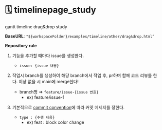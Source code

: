 # 🗓️ timelinepage_study
gantt timeline drag&amp;drop study


**BaseURL**: `"${workspaceFolder}/examples/timeline/other/drag&drop.html”`


**Repository rule**
1. 기능을 추가할 때마다 issue를 생성한다.
    - `issue: {issue 내용}`
    
2. 작업시 branch를 생성하여 해당 branch에서 작업 후, pr하며 함께 코드 리뷰를 한다. 이상 없을 시 main에 merge한다! 
    - branch명 ⇒ `feature/issue-{issue 번호}`
        - ex) feature/issue-1
    
3. 기본적으로 [commit convention](https://velog.io/@archivvonjang/Git-Commit-Message-Convention)에 따라 커밋 메세지를 정한다.
    - `type : {수행 내용}`
        - ex) feat : block color change
